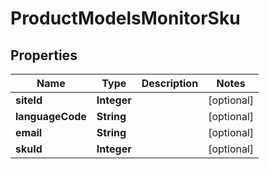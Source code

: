 

# ProductModelsMonitorSku

## Properties

Name | Type | Description | Notes
------------ | ------------- | ------------- | -------------
**siteId** | **Integer** |  |  [optional]
**languageCode** | **String** |  |  [optional]
**email** | **String** |  |  [optional]
**skuId** | **Integer** |  |  [optional]




